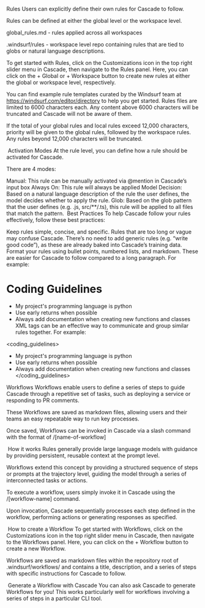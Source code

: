 Rules
Users can explicitly define their own rules for Cascade to follow.

Rules can be defined at either the global level or the workspace level.

global_rules.md - rules applied across all workspaces

.windsurf/rules - workspace level repo containing rules that are tied to globs or natural language descriptions.

To get started with Rules, click on the Customizations icon in the top right slider menu in Cascade, then navigate to the Rules panel. Here, you can click on the + Global or + Workspace button to create new rules at either the global or workspace level, respectively.

You can find example rule templates curated by the Windsurf team at https://windsurf.com/editor/directory to help you get started.
Rules files are limited to 6000 characters each. Any content above 6000 characters will be truncated and Cascade will not be aware of them.

If the total of your global rules and local rules exceed 12,000 characters, priority will be given to the global rules, followed by the workspace rules. Any rules beyond 12,000 characters will be truncated.

​
Activation Modes
At the rule level, you can define how a rule should be activated for Cascade.

There are 4 modes:

Manual: This rule can be manually activated via @mention in Cascade’s input box
Always On: This rule will always be applied
Model Decision: Based on a natural language description of the rule the user defines, the model decides whether to apply the rule.
Glob: Based on the glob pattern that the user defines (e.g. .js, src/**/.ts), this rule will be applied to all files that match the pattern.
​
Best Practices
To help Cascade follow your rules effectively, follow these best practices:

Keep rules simple, concise, and specific. Rules that are too long or vague may confuse Cascade.
There’s no need to add generic rules (e.g. “write good code”), as these are already baked into Cascade’s training data.
Format your rules using bullet points, numbered lists, and markdown. These are easier for Cascade to follow compared to a long paragraph. For example:

# Coding Guidelines 
- My project's programming language is python
- Use early returns when possible
- Always add documentation when creating new functions and classes
XML tags can be an effective way to communicate and group similar rules together. For example:


<coding_guidelines>
- My project's programming language is python
- Use early returns when possible
- Always add documentation when creating new functions and classes
</coding_guidelines>

Workflows
Workflows enable users to define a series of steps to guide Cascade through a repetitive set of tasks, such as deploying a service or responding to PR comments.

These Workflows are saved as markdown files, allowing users and their teams an easy repeatable way to run key processes.

Once saved, Workflows can be invoked in Cascade via a slash command with the format of /[name-of-workflow]

​
How it works
Rules generally provide large language models with guidance by providing persistent, reusable context at the prompt level.

Workflows extend this concept by providing a structured sequence of steps or prompts at the trajectory level, guiding the model through a series of interconnected tasks or actions.


To execute a workflow, users simply invoke it in Cascade using the /[workflow-name] command.

Upon invocation, Cascade sequentially processes each step defined in the workflow, performing actions or generating responses as specified.

​
How to create a Workflow
To get started with Workflows, click on the Customizations icon in the top right slider menu in Cascade, then navigate to the Workflows panel. Here, you can click on the + Workflow button to create a new Workflow.

Workflows are saved as markdown files within the repository root of .windsurf/workflows/ and contains a title, description, and a series of steps with specific instructions for Cascade to follow.

​
Generate a Workflow with Cascade
You can also ask Cascade to generate Workflows for you! This works particularly well for workflows involving a series of steps in a particular CLI tool.